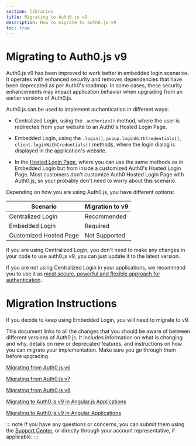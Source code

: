 ```yaml
---
section: libraries
title: Migrating to Auth0.js v9
description: How to migrate to auth0.js v9
toc: true
---
```

# Migrating to Auth0.js v9

Auth0.js v9 has been improved to work better in embedded login scenarios. It operates with enhanced security and removes dependencies that have been deprecated as per Auth0's roadmap. In some cases, these security enhancements may impact application behavior when upgrading from an earlier versions of Auth0.js. 

Auth0.js can be used to implement authentication in different ways:

- Centralized Login, using the `.authorize()` method, where the user is redirected from your website to an Auth0's Hosted Login Page.

- Embedded Login, using the `.login()`, `popup.loginWithCredentials()`, `client.loginWithCredentials()` methods, where the login dialog is displayed in the application's website.

- In the [Hosted Login Page](/hosted-pages/login), where you can use the same methods as in Embedded Login but from inside a customized Auth0's Hosted Login Page. Most customers don't customize Auth0 Hosted Login Page with Auth0.js, so your probably don't need to worry about this scenario.

Depending on how you are using Auth0.js, you have different options:

| Scenario | Migration to v9 | 
| --- | --- | 
| Centralized Login | Recommended |
| Embedded Login | Required |
| Customized Hosted Page | Not Supported |

If you are using Centralized Login, you don't need to make any changes in your code to use auth0.js v9, you can just update it to the latest version.

If you are not using Centralized Login in your applications, we recommend you to use it as [most secure, powerful and flexible approach for authentication](/guides/login/centralized-vs-embedded). 

# Migration Instructions

If you decide to keep using Embedded Login, you will need to migrate to v9. 

This document links to all the changes that you should be aware of between different versions of Auth0.js. It includes information on what is changing and why, details on new or deprecated features, and instructions on how you can migrate your implementation. Make sure you go through them before upgrading.

[Migrating from Auth0.js v6](/libraries/auth0js/v9/migration-v6-v9)

[Migrating from Auth0.js v7](/libraries/auth0js/v9/migration-v7-v9)

[Migrating from Auth0.js v8](/libraries/auth0js/v9/migration-v8-v9)

[Migrating to Auth0.js v9 in Angular.js Applications](/libraries/auth0js/v9/migration-angularjs)

[Migrating to Auth0.js v9 in Angular Applications](/libraries/auth0js/v9/migration-angular)

::: note
If you have any questions or concerns, you can submit them using the [Support Center](${env.DOMAIN_URL_SUPPORT}), or directly through your account representative, if applicable. 
:::
